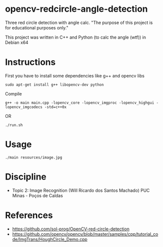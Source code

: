 ﻿# opencv-redcircle-angle-detection
Three red circle detection with angle calc.
"The purpose of this project is for educational purposes only."

This project was written in C++ and Python (to calc the angle (wtf)) in Debian x64

# Instructions
First you have to install some dependencies like g++ and opencv libs
```
sudo apt-get install g++ libopencv-dev python
```

Compile
```
g++ -o main main.cpp -lopencv_core -lopencv_imgproc -lopencv_highgui -lopencv_imgcodecs -std=c++0x
```
OR
```
./run.sh
```

# Usage
```
./main resources/image.jpg
```

# Discipline
- Topic 2: Image Recognition (Will Ricardo dos Santos Machado) PUC Minas - Poços de Caldas

# References
- https://github.com/sol-prog/OpenCV-red-circle-detection
- https://github.com/opencv/opencv/blob/master/samples/cpp/tutorial_code/ImgTrans/HoughCircle_Demo.cpp
